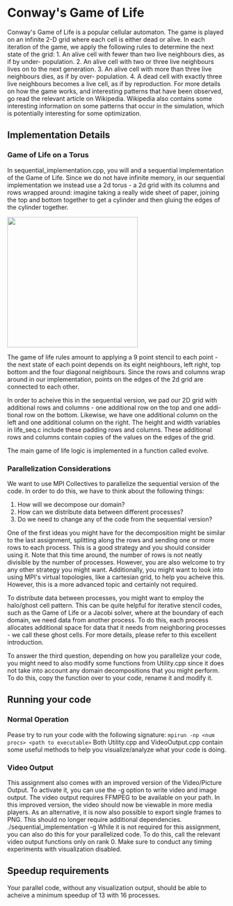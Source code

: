 # Conway's Game of Life

Conway's Game of Life is a popular cellular automaton. The game is played 
on an infinite 2-D grid where each cell is either dead or alive. In each iteration
of the game, we apply the following rules to determine the next state of the
grid:
    1. An alive cell with fewer than two live neighbours dies, as if by under-
       population.
    2. An alive cell with two or three live neighbours lives on to the next
       generation.
    3. An alive cell with more than three live neighbours dies, as if by over-
       population.
    4. A dead cell with exactly three live neighbours becomes a live cell, as if
       by reproduction.
    For more details on how the game works, and interesting patterns that
have been observed, go read the relevant article on Wikipedia. Wikipedia
also contains some interesting information on some patterns that occur in
the simulation, which is potentially interesting for some optimization.


## Implementation Details

### Game of Life on a Torus

In sequential_implementation.cpp, you will and a sequential implementation
of the Game of Life. Since we do not have infinite memory, in our sequential
implementation we instead use a 2d torus - a 2d grid with its columns and
rows wrapped around: imagine taking a really wide sheet of paper, joining
the top and bottom together to get a cylinder and then gluing the edges of
the cylinder together.

[<img src="https://upload.wikimedia.org/wikipedia/commons/8/81/Torus_cycles.svg" width="300">](https://upload.wikimedia.org/wikipedia/commons/8/81/Torus_cycles.svg)

The game of life rules amount to applying a 9 point stencil to each point - the
next state of each point depends on its eight neighbours, left right,
top bottom and the four diagonal neighbours. Since the rows and columns
wrap around in our implementation, points on the edges of the 2d grid are
connected to each other.

In order to acheive this in the sequential version, we pad our 2D grid with
additional rows and columns - one additional row on the top and one addi-
tional row on the bottom. Likewise, we have one additional column on the
left and one additional column on the right. The height and width variables
in life_seq.c include these padding rows and columns. These additional rows
and columns contain copies of the values on the edges of the grid.

The main game of life logic is implemented in a function called evolve.


### Parallelization Considerations

We want to use MPI Collectives to parallelize the sequential version of the
code. In order to do this, we have to think about the following things:

  1. How will we decompose our domain?
  2. How can we distribute data between different processes?
  3. Do we need to change any of the code from the sequential version?

One of the first ideas you might have for the decomposition might be
similar to the last assignment, splitting along the rows and sending one or
more rows to each process. This is a good strategy and you should consider
using it. Note that this time around, the number of rows is not neatly
divisible by the number of processes.
However, you are also welcome to try any other strategy you might want.
Additionally, you might want to look into using MPI's virtual topologies, like
a cartesian grid, to help you acheive this. However, this is a more advanced
topic and certainly not required.

To distribute data between processes, you might want to employ
the halo/ghost cell pattern. This can be quite helpful for iterative stencil
codes, such as the Game of Life or a Jacobi solver, where at the boundary of
each domain, we need data from another process. To do this, each process
allocates additional space for data that it needs from neighboring processes - we
call these ghost cells. For more details, please refer to this excellent
introduction.

To answer the third question, depending on how you parallelize your
code, you might need to also modify some functions from Utility.cpp since
it does not take into account any domain decompositions that you might
perform. To do this, copy the function over to your code, rename it and
modify it.

## Running your code

### Normal Operation

Pease try to run your code with the following signature:
`mpirun -np <num procs> <path to executable>`
    Both Utility.cpp and VideoOutput.cpp contain some useful methods to
help you visualize/analyze what your code is doing.


### Video Output

This assignment also comes with an improved version of the Video/Picture
Output. To activate it, you can use the -g option to write video and image
output. The video output requires FFMPEG to be available on your path.
In this improved version, the video should now be viewable in more media
players. As an alternative, it is now also possible to export single frames to
PNG. This should no longer require additional dependencies.
./sequential_implementation -g
   While it is not required for this assignment, you can also do this for your
parallelized code. To do this, call the relevant video output functions only
on rank 0.
   Make sure to conduct any timing experiments with visualization disabled.

## Speedup requirements

Your parallel code, without any visualization output, should be able to
acheive a minimum speedup of 13 with 16 processes.

